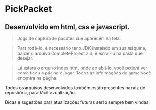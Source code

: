 # PickPacket

## Desenvolvido em html, css e javascript.

> Jogo de captura de pacotes que aparecem na tela.

> Para rodá-lo, é necessário ter o JDK instalado em sua máquina, baixar o arquivo CompleteProject.zip, e extraí-lo na pasta que desejar.

> Lá estará o arquivo index.html, onde ao abri-lo, você poderá ver como ficou a página e jogar. Todos as informações do game você encontra na página.

Todos os arquivos desenvolvidos também estão presentes na raiz do repositório, para fácil vizualização.

Dicas e sugestões para atualizações futuras serão sempre bem vindas.
